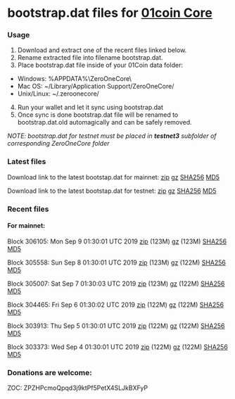 # bootstrap.dat files for [01coin Core](https://01coin.io)

### Usage

1. Download and extract one of the recent files linked below.
2. Rename extracted file into filename bootstrap.dat.
3. Place bootstrap.dat file inside of your 01Coin data folder:
 - Windows: %APPDATA%\ZeroOneCore\
 - Mac OS: ~/Library/Application Support/ZeroOneCore/
 - Unix/Linux: ~/.zeroonecore/
4. Run your wallet and let it sync using bootstrap.dat
5. Once sync is done bootstrap.dat file will be renamed to bootstrap.dat.old automagically and can be safely removed.

_NOTE: bootstrap.dat for testnet must be placed in **testnet3** subfolder of corresponding ZeroOneCore folder_

### Latest files
Download link to the latest bootstap.dat for mainnet: [zip](https://files.01coin.io/mainnet/bootstrap.dat.zip) [gz](https://files.01coin.io/mainnet/bootstrap.dat.tar.gz) [SHA256](https://files.01coin.io/mainnet/sha256.txt) [MD5](https://files.01coin.io/mainnet/md5.txt)

Download link to the latest bootstap.dat for testnet: [zip](https://files.01coin.io/testnet/bootstrap.dat.zip) [gz](https://files.01coin.io/testnet/bootstrap.dat.tar.gz) [SHA256](https://files.01coin.io/testnet/sha256.txt) [MD5](https://files.01coin.io/testnet/md5.txt)

### Recent files

#### For mainnet:

Block 306105: Mon Sep  9 01:30:01 UTC 2019 [zip](https://files.01coin.io/mainnet/2019-09-09/bootstrap.dat.zip) (123M) [gz](https://files.01coin.io/mainnet/2019-09-09/bootstrap.dat.tar.gz) (123M) [SHA256](https://files.01coin.io/mainnet/2019-09-09/sha256.txt) [MD5](https://files.01coin.io/mainnet/2019-09-09/md5.txt)

Block 305558: Sun Sep  8 01:30:01 UTC 2019 [zip](https://files.01coin.io/mainnet/2019-09-08/bootstrap.dat.zip) (123M) [gz](https://files.01coin.io/mainnet/2019-09-08/bootstrap.dat.tar.gz) (122M) [SHA256](https://files.01coin.io/mainnet/2019-09-08/sha256.txt) [MD5](https://files.01coin.io/mainnet/2019-09-08/md5.txt)

Block 305007: Sat Sep  7 01:30:03 UTC 2019 [zip](https://files.01coin.io/mainnet/2019-09-07/bootstrap.dat.zip) (123M) [gz](https://files.01coin.io/mainnet/2019-09-07/bootstrap.dat.tar.gz) (122M) [SHA256](https://files.01coin.io/mainnet/2019-09-07/sha256.txt) [MD5](https://files.01coin.io/mainnet/2019-09-07/md5.txt)

Block 304465: Fri Sep  6 01:30:02 UTC 2019 [zip](https://files.01coin.io/mainnet/2019-09-06/bootstrap.dat.zip) (122M) [gz](https://files.01coin.io/mainnet/2019-09-06/bootstrap.dat.tar.gz) (122M) [SHA256](https://files.01coin.io/mainnet/2019-09-06/sha256.txt) [MD5](https://files.01coin.io/mainnet/2019-09-06/md5.txt)

Block 303913: Thu Sep  5 01:30:01 UTC 2019 [zip](https://files.01coin.io/mainnet/2019-09-05/bootstrap.dat.zip) (122M) [gz](https://files.01coin.io/mainnet/2019-09-05/bootstrap.dat.tar.gz) (122M) [SHA256](https://files.01coin.io/mainnet/2019-09-05/sha256.txt) [MD5](https://files.01coin.io/mainnet/2019-09-05/md5.txt)

Block 303373: Wed Sep  4 01:30:01 UTC 2019 [zip](https://files.01coin.io/mainnet/2019-09-04/bootstrap.dat.zip) (122M) [gz](https://files.01coin.io/mainnet/2019-09-04/bootstrap.dat.tar.gz) (122M) [SHA256](https://files.01coin.io/mainnet/2019-09-04/sha256.txt) [MD5](https://files.01coin.io/mainnet/2019-09-04/md5.txt)


### Donations are welcome:

ZOC: ZPZHPcmoQpqd3j9ktPf5PetX4SLJkBXFyP
